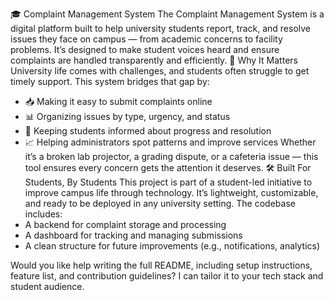 🎓 Complaint Management System
The Complaint Management System is a digital platform built to help university students report, track, and resolve issues they face on campus — from academic concerns to facility problems. It’s designed to make student voices heard and ensure complaints are handled transparently and efficiently.
💬 Why It Matters
University life comes with challenges, and students often struggle to get timely support. This system bridges that gap by:
- 📥 Making it easy to submit complaints online
- 📊 Organizing issues by type, urgency, and status
- 🔄 Keeping students informed about progress and resolution
- 📈 Helping administrators spot patterns and improve services
Whether it’s a broken lab projector, a grading dispute, or a cafeteria issue — this tool ensures every concern gets the attention it deserves.
🛠️ Built For Students, By Students
This project is part of a student-led initiative to improve campus life through technology. It’s lightweight, customizable, and ready to be deployed in any university setting. The codebase includes:
- A backend for complaint storage and processing
- A dashboard for tracking and managing submissions
- A clean structure for future improvements (e.g., notifications, analytics)

Would you like help writing the full README, including setup instructions, feature list, and contribution guidelines? I can tailor it to your tech stack and student audience.
